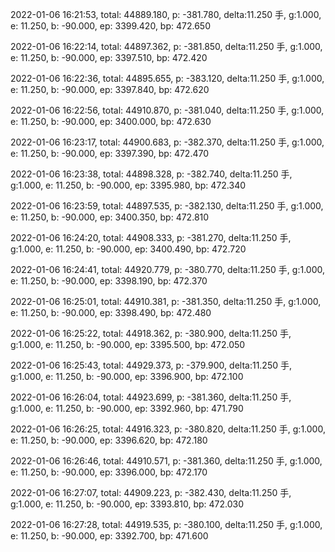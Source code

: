 2022-01-06 16:21:53, total: 44889.180, p: -381.780, delta:11.250 手, g:1.000, e: 11.250, b: -90.000, ep: 3399.420, bp: 472.650

2022-01-06 16:22:14, total: 44897.362, p: -381.850, delta:11.250 手, g:1.000, e: 11.250, b: -90.000, ep: 3397.510, bp: 472.420

2022-01-06 16:22:36, total: 44895.655, p: -383.120, delta:11.250 手, g:1.000, e: 11.250, b: -90.000, ep: 3397.840, bp: 472.620

2022-01-06 16:22:56, total: 44910.870, p: -381.040, delta:11.250 手, g:1.000, e: 11.250, b: -90.000, ep: 3400.000, bp: 472.630

2022-01-06 16:23:17, total: 44900.683, p: -382.370, delta:11.250 手, g:1.000, e: 11.250, b: -90.000, ep: 3397.390, bp: 472.470

2022-01-06 16:23:38, total: 44898.328, p: -382.740, delta:11.250 手, g:1.000, e: 11.250, b: -90.000, ep: 3395.980, bp: 472.340

2022-01-06 16:23:59, total: 44897.535, p: -382.130, delta:11.250 手, g:1.000, e: 11.250, b: -90.000, ep: 3400.350, bp: 472.810

2022-01-06 16:24:20, total: 44908.333, p: -381.270, delta:11.250 手, g:1.000, e: 11.250, b: -90.000, ep: 3400.490, bp: 472.720

2022-01-06 16:24:41, total: 44920.779, p: -380.770, delta:11.250 手, g:1.000, e: 11.250, b: -90.000, ep: 3398.190, bp: 472.370

2022-01-06 16:25:01, total: 44910.381, p: -381.350, delta:11.250 手, g:1.000, e: 11.250, b: -90.000, ep: 3398.490, bp: 472.480

2022-01-06 16:25:22, total: 44918.362, p: -380.900, delta:11.250 手, g:1.000, e: 11.250, b: -90.000, ep: 3395.500, bp: 472.050

2022-01-06 16:25:43, total: 44929.373, p: -379.900, delta:11.250 手, g:1.000, e: 11.250, b: -90.000, ep: 3396.900, bp: 472.100

2022-01-06 16:26:04, total: 44923.699, p: -381.360, delta:11.250 手, g:1.000, e: 11.250, b: -90.000, ep: 3392.960, bp: 471.790

2022-01-06 16:26:25, total: 44916.323, p: -380.820, delta:11.250 手, g:1.000, e: 11.250, b: -90.000, ep: 3396.620, bp: 472.180

2022-01-06 16:26:46, total: 44910.571, p: -381.360, delta:11.250 手, g:1.000, e: 11.250, b: -90.000, ep: 3396.000, bp: 472.170

2022-01-06 16:27:07, total: 44909.223, p: -382.430, delta:11.250 手, g:1.000, e: 11.250, b: -90.000, ep: 3393.810, bp: 472.030

2022-01-06 16:27:28, total: 44919.535, p: -380.100, delta:11.250 手, g:1.000, e: 11.250, b: -90.000, ep: 3392.700, bp: 471.600